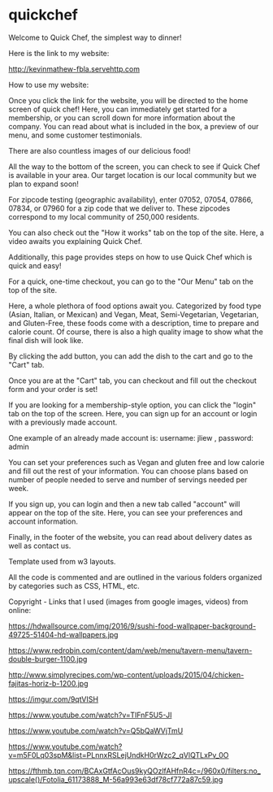 # quickchef

Welcome to Quick Chef, the simplest way to dinner!


Here is the link to my website: 

http://kevinmathew-fbla.servehttp.com

How to use my website:

Once you click the link for the website, you will be directed to the home screen of quick chef! 
Here, you can immediately get started for a membership, or you can scroll down for more information about the company. 
You can read about what is included in the box, a preview of our menu, and some customer testimonials.

There are also countless images of our delicious food!

All the way to the bottom of the screen, you can check to see if Quick Chef is available in your area. 
Our target location is our local community but we plan to expand soon!

For zipcode testing (geographic availability), enter 07052, 07054, 07866, 07834, or 07960 for a zip code that we deliver to. These zipcodes correspond to my local community of 250,000 residents. 

You can also check out the "How it works" tab on the top of the site. Here, a video awaits you explaining Quick Chef.

Additionally, this page provides steps on how to use Quick Chef which is quick and easy!

For a quick, one-time checkout, you can go to the "Our Menu" tab on the top of the site.

Here, a whole plethora of food options await you. Categorized by food type (Asian, Italian, or Mexican) and Vegan, Meat, Semi-Vegetarian, Vegetarian, and Gluten-Free, these foods come with a description, time to prepare and calorie count. Of course, there is also a high quality image to show what the final dish will look like.

By clicking the add button, you can add the dish to the cart and go to the "Cart" tab.

Once you are at the "Cart" tab, you can checkout and fill out the checkout form and your order is set!

If you are looking for a membership-style option, you can click the "login" tab on the top of the screen. Here, you can sign up for an account or login with a previously made account. 

One example of an already made account is: username: jliew  , password: admin

You can set your preferences such as Vegan and gluten free and low calorie and fill out the rest of your information. You can choose plans based on number of people needed to serve and number of servings needed per week.

If you sign up, you can login and then a new tab called "account" will appear on the top of the site. Here, you can see your preferences and account information.

Finally, in the footer of the website, you can read about delivery dates as well as contact us.

Template used from w3 layouts.

All the code is commented and are outlined in the various folders organized by categories such as CSS, HTML, etc.

Copyright - Links that I used (images from google images, videos) from online:

https://hdwallsource.com/img/2016/9/sushi-food-wallpaper-background-49725-51404-hd-wallpapers.jpg

https://www.redrobin.com/content/dam/web/menu/tavern-menu/tavern-double-burger-1100.jpg

http://www.simplyrecipes.com/wp-content/uploads/2015/04/chicken-fajitas-horiz-b-1200.jpg

https://imgur.com/9qtVISH

https://www.youtube.com/watch?v=TIFnF5U5-JI

https://www.youtube.com/watch?v=Q5bQaWVjTmU

https://www.youtube.com/watch?v=m5F0Lq03spM&list=PLnnxRSLejUndkH0rWzc2_qVlQTLxPv_0O

https://fthmb.tqn.com/BCAxGtfAcOus9kyQOzlfAHfnR4c=/960x0/filters:no_upscale()/Fotolia_61173888_M-56a993e63df78cf772a87c59.jpg
